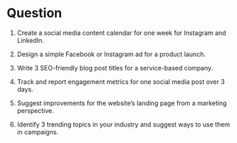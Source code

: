 # Question

1. Create a social media content calendar for one week for Instagram and LinkedIn.

2. Design a simple Facebook or Instagram ad for a product launch.

3. Write 3 SEO-friendly blog post titles for a service-based company.

4. Track and report engagement metrics for one social media post over 3 days.

5. Suggest improvements for the website’s landing page from a marketing perspective.

6. Identify 3 trending topics in your industry and suggest ways to use them in campaigns.
